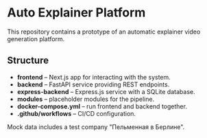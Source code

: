 # Auto Explainer Platform

This repository contains a prototype of an automatic explainer video generation platform.

## Structure

- **frontend** – Next.js app for interacting with the system.
- **backend** – FastAPI service providing REST endpoints.
- **express-backend** – Express.js service with a SQLite database.
- **modules** – placeholder modules for the pipeline.
- **docker-compose.yml** – run frontend and backend together.
- **.github/workflows** – CI/CD configuration.

Mock data includes a test company "Пельменная в Берлине".
